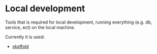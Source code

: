 # Local development
Tools that is required for local development, running everything (e.g. db, service, ect) on the local machine.

Currently it is used:
- [skaffold](https://skaffold.dev)
